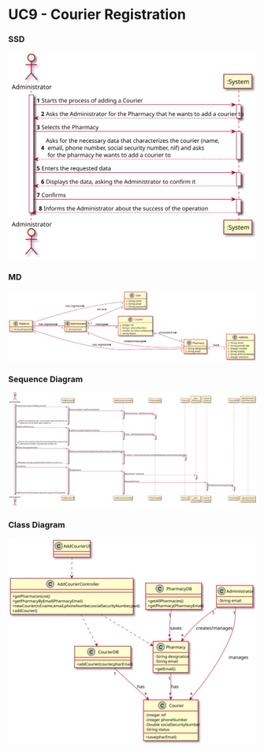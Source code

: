 # UC9 - Courier Registration

### SSD

![UC9_SSD.svg](UC9_SSD.svg)

### MD

![UC9_MD.svg](UC9_MD.svg)

### Sequence Diagram

![UC9_SD.svg](UC9_SD.svg)

### Class Diagram

![UC9_CD.svg](UC9_CD.svg)
